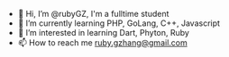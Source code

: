 - 👋 Hi, I’m @rubyGZ, I'm a fulltime student
- 🌱 I’m currently learning PHP, GoLang, C++, Javascript
- 👀 I’m interested in learning Dart, Phyton, Ruby
- 📫 How to reach me ruby.gzhang@gmail.com

<!---
rubyGZ/rubyGZ is a ✨ special ✨ repository because its `README.md` (this file) appears on your GitHub profile.
You can click the Preview link to take a look at your changes.
--->
